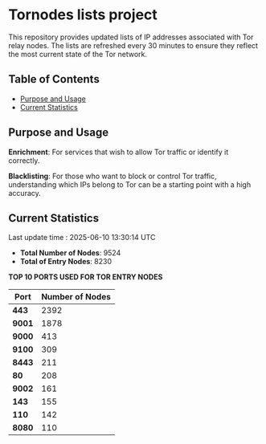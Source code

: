 # Tornodes lists project

This repository provides updated lists of IP addresses associated with Tor relay nodes. The lists are refreshed every 30 minutes to ensure they reflect the most current state of the Tor network.

## Table of Contents

- [Purpose and Usage](#purpose-and-usage)
- [Current Statistics](#current-statistics)


## Purpose and Usage

**Enrichment**: For services that wish to allow Tor traffic or identify it correctly.

**Blacklisting**: For those who want to block or control Tor traffic, understanding which IPs belong to Tor can be a starting point with a high accuracy.

## Current Statistics

Last update time : 2025-06-10 13:30:14 UTC

- **Total Number of Nodes**: 9524
- **Total of Entry Nodes**: 8230

**TOP 10 PORTS USED FOR TOR ENTRY NODES**

| **Port** | **Number of Nodes** |
|------|-----------------|
| **443**   | 2392  |
| **9001**   | 1878  |
| **9000**   | 413  |
| **9100**   | 309  |
| **8443**   | 211  |
| **80**   | 208  |
| **9002**   | 161  |
| **143**   | 155  |
| **110**   | 142  |
| **8080**   | 110  |

